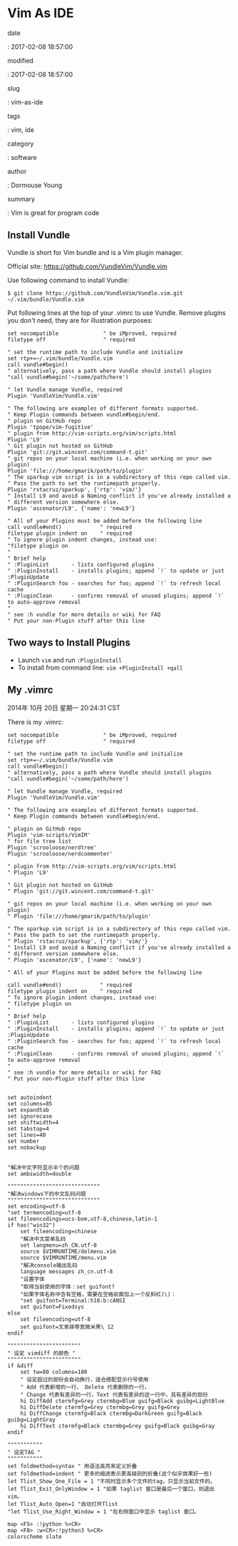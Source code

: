 Vim As IDE
==========

date

:   2017-02-08 18:57:00

modified

:   2017-02-08 18:57:00

slug

:   vim-as-ide

tags

:   vim, ide

category

:   software

author

:   Dormouse Young

summary

:   Vim is great for program code

Install Vundle
--------------

Vundle is short for Vim bundle and is a Vim plugin manager.

Official site: <https://github.com/VundleVim/Vundle.vim>

Use following command to install Vundle:

    $ git clone https://github.com/VundleVim/Vundle.vim.git ~/.vim/bundle/Vundle.vim

Put following lines at the top of your .vimrc to use Vundle. Remove
plugins you don't need, they are for illustration purposes:

    set nocompatible              " be iMproved, required
    filetype off                  " required

    " set the runtime path to include Vundle and initialize
    set rtp+=~/.vim/bundle/Vundle.vim
    call vundle#begin()
    " alternatively, pass a path where Vundle should install plugins
    "call vundle#begin('~/some/path/here')

    " let Vundle manage Vundle, required
    Plugin 'VundleVim/Vundle.vim'

    " The following are examples of different formats supported.
    " Keep Plugin commands between vundle#begin/end.
    " plugin on GitHub repo
    Plugin 'tpope/vim-fugitive'
    " plugin from http://vim-scripts.org/vim/scripts.html
    Plugin 'L9'
    " Git plugin not hosted on GitHub
    Plugin 'git://git.wincent.com/command-t.git'
    " git repos on your local machine (i.e. when working on your own plugin)
    Plugin 'file:///home/gmarik/path/to/plugin'
    " The sparkup vim script is in a subdirectory of this repo called vim.
    " Pass the path to set the runtimepath properly.
    Plugin 'rstacruz/sparkup', {'rtp': 'vim/'}
    " Install L9 and avoid a Naming conflict if you've already installed a
    " different version somewhere else.
    Plugin 'ascenator/L9', {'name': 'newL9'}

    " All of your Plugins must be added before the following line
    call vundle#end()            " required
    filetype plugin indent on    " required
    " To ignore plugin indent changes, instead use:
    "filetype plugin on
    "
    " Brief help
    " :PluginList       - lists configured plugins
    " :PluginInstall    - installs plugins; append `!` to update or just :PluginUpdate
    " :PluginSearch foo - searches for foo; append `!` to refresh local cache
    " :PluginClean      - confirms removal of unused plugins; append `!` to auto-approve removal
    "
    " see :h vundle for more details or wiki for FAQ
    " Put your non-Plugin stuff after this line

Two ways to Install Plugins
---------------------------

-   Launch `vim` and run `:PluginInstall`
-   To install from command line: `vim +PluginInstall +qall`

My .vimrc
---------

2014年 10月 20日 星期一 20:24:31 CST

There is my .vimrc:

    set nocompatible              " be iMproved, required
    filetype off                  " required

    " set the runtime path to include Vundle and initialize
    set rtp+=~/.vim/bundle/Vundle.vim
    call vundle#begin()
    " alternatively, pass a path where Vundle should install plugins
    "call vundle#begin('~/some/path/here')

    " let Vundle manage Vundle, required
    Plugin 'VundleVim/Vundle.vim'

    " The following are examples of different formats supported.
    " Keep Plugin commands between vundle#begin/end.

    " plugin on GitHub repo
    Plugin 'vim-scripts/VimIM'
    " for file tree list
    Plugin 'scrooloose/nerdtree'
    Plugin 'scrooloose/nerdcommenter'

    " plugin from http://vim-scripts.org/vim/scripts.html
    " Plugin 'L9'

    " Git plugin not hosted on GitHub
    " Plugin 'git://git.wincent.com/command-t.git'

    " git repos on your local machine (i.e. when working on your own plugin)
    " Plugin 'file:///home/gmarik/path/to/plugin'

    " The sparkup vim script is in a subdirectory of this repo called vim.
    " Pass the path to set the runtimepath properly.
    " Plugin 'rstacruz/sparkup', {'rtp': 'vim/'}
    " Install L9 and avoid a Naming conflict if you've already installed a
    " different version somewhere else.
    " Plugin 'ascenator/L9', {'name': 'newL9'}

    " All of your Plugins must be added before the following line

    call vundle#end()            " required
    filetype plugin indent on    " required
    " To ignore plugin indent changes, instead use:
    " filetype plugin on
    "
    " Brief help
    " :PluginList       - lists configured plugins
    " :PluginInstall    - installs plugins; append `!` to update or just :PluginUpdate
    " :PluginSearch foo - searches for foo; append `!` to refresh local cache
    " :PluginClean      - confirms removal of unused plugins; append `!` to auto-approve removal
    "
    " see :h vundle for more details or wiki for FAQ
    " Put your non-Plugin stuff after this line


    set autoindent
    set columns=85
    set expandtab
    set ignorecase
    set shiftwidth=4
    set tabstop=4
    set lines=40
    set number
    set nobackup


    "解决中文字符显示半个的问题
    set ambiwidth=double

    """""""""""""""""""""""""""""
    "解决windows下的中文乱码问题
    """""""""""""""""""""""""""""
    set encoding=utf-8
    "set termencoding=utf-8
    set fileencodings=ucs-bom,utf-8,chinese,latin-1
    if has("win32")
        set fileencoding=chinese
        "解决中文菜单乱码
        set langmenu=zh_CN.utf-8
        source $VIMRUNTIME/delmenu.vim
        source $VIMRUNTIME/menu.vim
        "解决console输出乱码
        language messages zh_cn.utf-8
        "设置字体
        "取得当前使用的字体：set guifont?
        "如果字体名称中含有空格，需要在空格前面加上一个反斜杠(\)：
        "set guifont=Terminal:h18:b:cANSI
        set guifont=Fixedsys
    else
        set fileencoding=utf-8
        set guifont=文泉驿等宽微米黑\ 12
    endif

    """""""""""""""""""""""
    " 设定 vimdiff 的颜色 "
    """""""""""""""""""""""
    if &diff
        set tw=80 columns=180
        " 设定超过的部份会自动换行，适合搭配显示行号使用
        " Add 代表新增的一行， Delete 代表删除的一行，
        " Change 代表有差异的一行，Text 代表有差异的这一行中，具有差异的部份
        hi DiffAdd ctermfg=Grey ctermbg=Blue guifg=Black guibg=LightBlue
        hi DiffDelete ctermfg=Grey ctermbg=Grey guifg=Grey
        hi DiffChange ctermfg=Black ctermbg=DarkGreen guifg=Black guibg=LightGray
        hi DiffText ctermfg=Black ctermbg=Grey guifg=Black guibg=Gray
    endif

    """""""""""
    " 设定TAG "
    """""""""""
    set foldmethod=syntax " 用语法高亮来定义折叠
    set foldmethod=indent " 更多的缩进表示更高级别的折叠(这个似乎效果好一些)
    let Tlist_Show_One_File = 1 "不同时显示多个文件的tag，只显示当前文件的。
    let Tlist_Exit_OnlyWindow = 1 "如果 taglist 窗口是最后一个窗口，则退出 vim。
    let Tlist_Auto_Open=1 "自动打开Tlist
    "let Tlist_Use_Right_Window = 1 "在右侧窗口中显示 taglist 窗口。

    map <F5> :!python %<CR>
    map <F8> :w<CR>:!python3 %<CR>
    colorscheme slate
